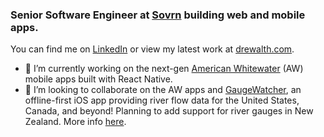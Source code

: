 ### Senior Software Engineer at [Sovrn](https://www.sovrn.com/) building web and mobile apps.

You can find me on [LinkedIn](https://www.linkedin.com/in/andrewalthage/) or view my latest work at [drewalth.com](https://www.drewalth.com/).

- 🔭 I’m currently working on the next-gen [American Whitewater](https://github.com/AmericanWhitewater) (AW) mobile apps built with React Native.
- 👯 I’m looking to collaborate on the AW apps and [GaugeWatcher](https://apps.apple.com/us/app/gaugewatcher/id6498313776), an offline-first iOS app providing river flow data for the United States, Canada, and beyond! Planning to add support for river gauges in New Zealand. More info [here](https://www.drewalth.com/work/gauge-watcher.html).
